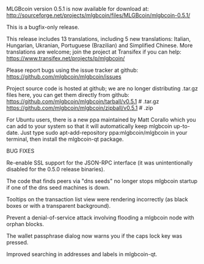 MLGBcoin version 0.5.1 is now available for download at:
http://sourceforge.net/projects/mlgbcoin/files/MLGBcoin/mlgbcoin-0.5.1/

This is a bugfix-only release.

This release includes 13 translations, including 5 new translations:
Italian, Hungarian, Ukranian, Portuguese (Brazilian) and Simplified Chinese.
More translations are welcome; join the project at Transifex if you can help:
https://www.transifex.net/projects/p/mlgbcoin/

Please report bugs using the issue tracker at github:
https://github.com/mlgbcoin/mlgbcoin/issues

Project source code is hosted at github; we are no longer
distributing .tar.gz files here, you can get them
directly from github:
https://github.com/mlgbcoin/mlgbcoin/tarball/v0.5.1  # .tar.gz
https://github.com/mlgbcoin/mlgbcoin/zipball/v0.5.1  # .zip

For Ubuntu users, there is a new ppa maintained by Matt Corallo which
you can add to your system so that it will automatically keep
mlgbcoin up-to-date.  Just type
sudo apt-add-repository ppa:mlgbcoin/mlgbcoin
in your terminal, then install the mlgbcoin-qt package.


BUG FIXES

Re-enable SSL support for the JSON-RPC interface (it was unintentionally
disabled for the 0.5.0 release binaries).

The code that finds peers via "dns seeds" no longer stops mlgbcoin startup
if one of the dns seed machines is down.

Tooltips on the transaction list view were rendering incorrectly (as black boxes
or with a transparent background).

Prevent a denial-of-service attack involving flooding a mlgbcoin node with
orphan blocks.

The wallet passphrase dialog now warns you if the caps lock key was pressed.

Improved searching in addresses and labels in mlgbcoin-qt.
